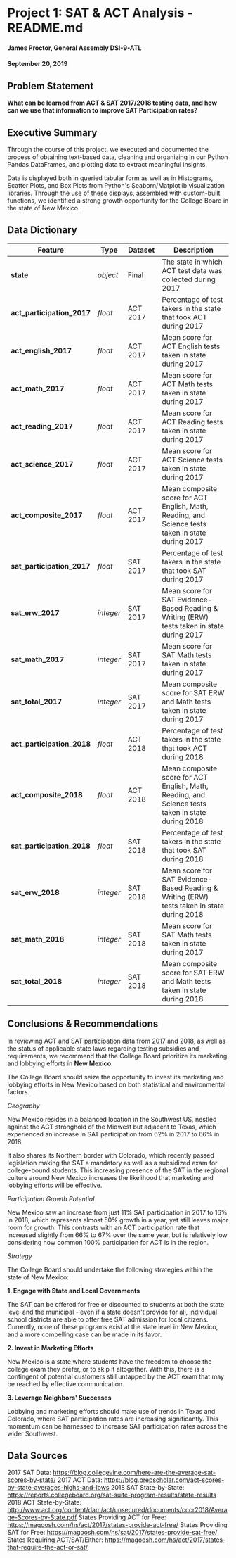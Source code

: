 # Project 1: SAT & ACT Analysis - README.md
#### James Proctor, General Assembly DSI-9-ATL
#### September 20, 2019

## Problem Statement

**What can be learned from ACT & SAT 2017/2018 testing data, and how can we use that information to improve SAT Participation rates?**

## Executive Summary

Through the course of this project, we executed and documented the process of obtaining text-based data, cleaning and organizing in our Python Pandas DataFrames, and plotting data to extract meaningful insights.

Data is displayed both in queried tabular form as well as in Histograms, Scatter Plots, and Box Plots from Python's Seaborn/Matplotlib visualization libraries. Through the use of these displays, assembled with custom-built functions, we identified a strong growth opportunity for the College Board in the state of New Mexico.

## Data Dictionary

|Feature|Type|Dataset|Description|
|---|---|---|---|
|**state**|*object*|Final|The state in which ACT test data was collected during 2017|
|**act_participation_2017**|*float*|ACT 2017|Percentage of test takers in the state that took ACT during 2017|
|**act_english_2017**|*float*|ACT 2017|Mean score for ACT English tests taken in state during 2017|
|**act_math_2017**|*float*|ACT 2017|Mean score for ACT Math tests taken in state during 2017|
|**act_reading_2017**|*float*|ACT 2017|Mean score for ACT Reading tests taken in state during 2017|
|**act_science_2017**|*float*|ACT 2017|Mean score for ACT Science tests taken in state during 2017|
|**act_composite_2017**|*float*|ACT 2017|Mean composite score for ACT English, Math, Reading, and Science tests taken in state during 2017|
|**sat_participation_2017**|*float*|SAT 2017|Percentage of test takers in the state that took SAT during 2017|
|**sat_erw_2017**|*integer*|SAT 2017|Mean score for SAT Evidence-Based Reading & Writing (ERW) tests taken in state during 2017|
|**sat_math_2017**|*integer*|SAT 2017|Mean score for SAT Math tests taken in state during 2017|
|**sat_total_2017**|*integer*|SAT 2017|Mean composite score for SAT ERW and Math tests taken in state during 2017|
|**act_participation_2018**|*float*|ACT 2018|Percentage of test takers in the state that took ACT during 2018|
|**act_composite_2018**|*float*|ACT 2018|Mean composite score for ACT English, Math, Reading, and Science tests taken in state during 2018|
|**sat_participation_2018**|*float*|SAT 2018|Percentage of test takers in the state that took SAT during 2018|
|**sat_erw_2018**|*integer*|SAT 2018|Mean score for SAT Evidence-Based Reading & Writing (ERW) tests taken in state during 2018|
|**sat_math_2018**|*integer*|SAT 2018|Mean score for SAT Math tests taken in state during 2017|
|**sat_total_2018**|*integer*|SAT 2018|Mean composite score for SAT ERW and Math tests taken in state during 2018|

## Conclusions & Recommendations

In reviewing ACT and SAT participation data from 2017 and 2018, as well as the status of applicable state laws regarding testing subsidies and requirements, we recommend that the College Board prioritize its marketing and lobbying efforts in **New Mexico**.

The College Board should seize the opportunity to invest its marketing and lobbying efforts in New Mexico based on both statistical and environmental factors.  

*Geography*

New Mexico resides in a balanced location in the Southwest US, nestled against the ACT stronghold of the Midwest but adjacent to Texas, which experienced an increase in SAT participation from 62% in 2017 to 66% in 2018. 

It also shares its Northern border with Colorado, which recently passed legislation making the SAT a mandatory as well as a subsidized exam for college-bound students.  This increasing presence of the SAT in the regional culture around New Mexico increases the likelihood that marketing and lobbying efforts will be effective.

*Participation Growth Potential*

New Mexico saw an increase from just 11% SAT participation in 2017 to 16% in 2018, which represents almost 50% growth in a year, yet still leaves major room for growth.  This contrasts with an ACT participation rate that increased slightly from 66% to 67% over the same year, but is relatively low considering how common 100% participation for ACT is in the region.  

*Strategy*

The College Board should undertake the following strategies within the state of New Mexico:

**1. Engage with State and Local Governments**

The SAT can be offered for free or discounted to students at both the state level and the municipal - even if a state doesn't provide for all, individual school districts are able to offer free SAT admission for local citizens.  Currently, none of these programs exist at the state level in New Mexico, and a more compelling case can be made in its favor.

**2. Invest in Marketing Efforts**

New Mexico is a state where students have the freedom to choose the college exam they prefer, or to skip it altogether.  With this, there is a contingent of potential customers still untapped by the ACT exam that may be reached by effective communication.

**3. Leverage Neighbors' Successes**

Lobbying and marketing efforts should make use of trends in Texas and Colorado, where SAT participation rates are increasing significantly.  This momentum can be harnessed to increase SAT participation rates across the wider Southwest.

## Data Sources

2017 SAT Data: https://blog.collegevine.com/here-are-the-average-sat-scores-by-state/
2017 ACT Data: https://blog.prepscholar.com/act-scores-by-state-averages-highs-and-lows
2018 SAT State-by-State: https://reports.collegeboard.org/sat-suite-program-results/state-results
2018 ACT State-by-State: http://www.act.org/content/dam/act/unsecured/documents/cccr2018/Average-Scores-by-State.pdf
States Providing ACT for Free: https://magoosh.com/hs/act/2017/states-provide-act-free/
States Providing SAT for Free: https://magoosh.com/hs/sat/2017/states-provide-sat-free/
States Requiring ACT/SAT/Either: https://magoosh.com/hs/act/2017/states-that-require-the-act-or-sat/